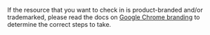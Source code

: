 If the resource that you want to check in is product-branded and/or trademarked,
please read the docs on
[Google Chrome branding](../../docs/google_chrome_branded_builds.md) to
determine the correct steps to take.
